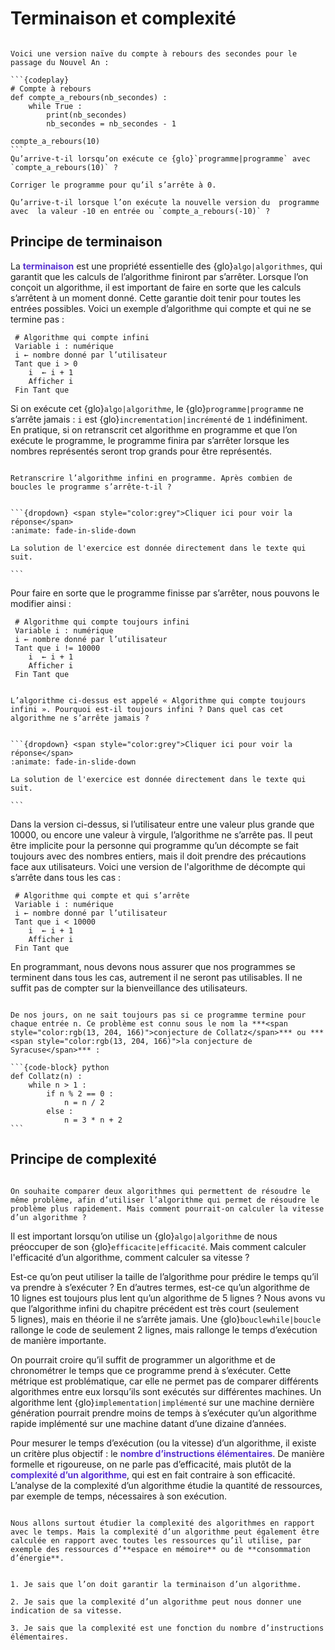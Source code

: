 
# Terminaison et complexité 


````{thinkingmatter} Compte à rebours

Voici une version naïve du compte à rebours des secondes pour le passage du Nouvel An :

```{codeplay}
# Compte à rebours 
def compte_a_rebours(nb_secondes) :
    while True :
        print(nb_secondes)
    	nb_secondes = nb_secondes - 1 

compte_a_rebours(10)
```
Qu’arrive-t-il lorsqu’on exécute ce {glo}`programme|programme` avec `compte_a_rebours(10)` ?

Corriger le programme pour qu’il s’arrête à 0. 

Qu’arrive-t-il lorsque l’on exécute la nouvelle version du  programme avec  la valeur -10 en entrée ou `compte_a_rebours(-10)` ?

````

## Principe de terminaison

La **<span style="color:rgb(89, 51, 209)">terminaison</span>** est une propriété essentielle des {glo}`algo|algorithmes`, qui garantit que les calculs de l’algorithme finiront par s’arrêter. Lorsque l’on conçoit un algorithme, il est important de faire en sorte que les calculs s’arrêtent à un moment donné. Cette garantie doit tenir pour toutes les entrées possibles. Voici un exemple d’algorithme qui compte et qui ne se termine pas :

```{code-block} 
 # Algorithme qui compte infini 
 Variable i : numérique
 i ← nombre donné par l’utilisateur
 Tant que i > 0 
	i  ← i + 1 
 	Afficher i   
 Fin Tant que
```

Si on exécute cet {glo}`algo|algorithme`, le {glo}`programme|programme` ne s’arrête jamais : `i` est {glo}`incrementation|incrémenté` de `1` indéfiniment.  En pratique, si on retranscrit cet algorithme en programme et que l’on exécute le programme, le programme finira par s’arrêter lorsque les nombres représentés seront trop grands pour être représentés.

```{exercise} L'infini en programme

Retranscrire l’algorithme infini en programme. Après combien de boucles le programme s’arrête‑t‑il ?

```

````{solution} 

```{dropdown} <span style="color:grey">Cliquer ici pour voir la réponse</span>
:animate: fade-in-slide-down

La solution de l'exercice est donnée directement dans le texte qui suit.

```
````

Pour faire en sorte que le programme finisse par s’arrêter, nous pouvons le modifier ainsi :

```{code-block} 
 # Algorithme qui compte toujours infini 
 Variable i : numérique
 i ← nombre donné par l’utilisateur
 Tant que i != 10000 
	i  ← i + 1 
 	Afficher i   
 Fin Tant que
 ```

 ```{exercise} L'infini ne finit plus de finir

L’algorithme ci-dessus est appelé « Algorithme qui compte toujours infini ». Pourquoi est-il toujours infini ? Dans quel cas cet algorithme ne s’arrête jamais ?

```

````{solution} 

```{dropdown} <span style="color:grey">Cliquer ici pour voir la réponse</span>
:animate: fade-in-slide-down

La solution de l'exercice est donnée directement dans le texte qui suit.

```
````

Dans la version ci-dessus, si l’utilisateur entre une valeur plus grande que 10000, ou encore une valeur à virgule, l’algorithme ne s’arrête pas. Il peut être implicite pour la personne qui programme qu’un décompte se fait toujours avec des nombres entiers, mais il doit prendre des précautions face aux utilisateurs. Voici une version de l'algorithme de décompte qui s’arrête dans tous les cas :  

```{code-block} 
 # Algorithme qui compte et qui s’arrête 
 Variable i : numérique
 i ← nombre donné par l’utilisateur
 Tant que i < 10000 
	i  ← i + 1 
 	Afficher i   
 Fin Tant que
 ```

En programmant, nous devons nous assurer que nos programmes se terminent dans tous les cas, autrement il ne seront pas utilisables. Il ne suffit pas de compter sur la bienveillance des utilisateurs. 

````{didyouknow} Conjecture de Syracuse

De nos jours, on ne sait toujours pas si ce programme termine pour chaque entrée n. Ce problème est connu sous le nom la ***<span style="color:rgb(13, 204, 166)">conjecture de Collatz</span>*** ou ***<span style="color:rgb(13, 204, 166)">la conjecture de Syracuse</span>*** :

```{code-block} python
def Collatz(n) :
    while n > 1 :
        if n % 2 == 0 :
            n = n / 2
        else : 
            n = 3 * n + 2 
```

````



## Principe de complexité

````{thinkingmatter} Record de vitesse

On souhaite comparer deux algorithmes qui permettent de résoudre le même problème, afin d’utiliser l’algorithme qui permet de résoudre le problème plus rapidement. Mais comment pourrait‑on calculer la vitesse d’un algorithme ?
````

Il est important lorsqu’on utilise un {glo}`algo|algorithme` de nous préoccuper de son {glo}`efficacite|efficacité`. Mais comment calculer l'efficacité d’un algorithme, comment calculer sa vitesse ? 

Est-ce qu’on peut utiliser la taille de l’algorithme pour prédire le temps qu’il va prendre à s’exécuter ? En d’autres termes, est-ce qu’un algorithme de 10 lignes est toujours plus lent qu’un algorithme de 5 lignes ? Nous avons vu que l’algorithme infini du chapitre précédent est très court (seulement 5 lignes), mais en théorie il ne s’arrête jamais. Une {glo}`bouclewhile|boucle` rallonge le code de seulement 2 lignes, mais rallonge le temps d’exécution de manière importante. 

On pourrait croire qu’il suffit de programmer un algorithme et de chronométrer le temps que ce programme prend à s’exécuter. Cette métrique est problématique, car elle ne permet pas de comparer différents algorithmes entre eux lorsqu’ils sont exécutés sur différentes machines. Un algorithme lent {glo}`implementation|implémenté` sur une machine dernière génération pourrait prendre moins de temps à s’exécuter qu’un algorithme rapide implémenté sur une machine datant d’une dizaine d’années. 

Pour mesurer le temps d’exécution (ou la vitesse) d’un algorithme, il existe un critère plus objectif : le **<span style="color:rgb(89, 51, 209)">nombre d’instructions élémentaires</span>**.  De manière formelle et rigoureuse, on ne parle pas d’efficacité, mais plutôt de la **<span style="color:rgb(89, 51, 209)">complexité d’un algorithme</span>**, qui est en fait contraire à son efficacité. L’analyse de la complexité d’un algorithme étudie la quantité de ressources, par exemple de temps, nécessaires à son exécution.

```{didyouknow} Espace-temps et énergie

Nous allons surtout étudier la complexité des algorithmes en rapport avec le temps. Mais la complexité d’un algorithme peut également être calculée en rapport avec toutes les ressources qu’il utilise, par exemple des ressources d’**espace en mémoire** ou de **consommation d’énergie**. 

```

````{eval}

1. Je sais que l’on doit garantir la terminaison d’un algorithme.

2. Je sais que la complexité d’un algorithme peut nous donner une indication de sa vitesse.

3. Je sais que la complexité est une fonction du nombre d’instructions élémentaires.

````

